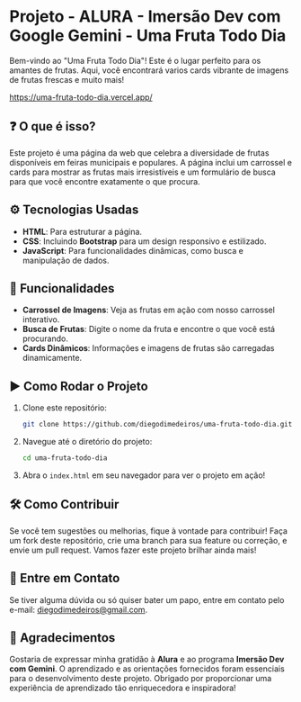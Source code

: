 # **Projeto - ALURA - Imersão Dev com Google Gemini - Uma Fruta Todo Dia**

Bem-vindo ao "Uma Fruta Todo Dia"! Este é o lugar perfeito para os amantes de frutas. Aqui, você encontrará varios cards vibrante de imagens de frutas frescas e muito mais!

https://uma-fruta-todo-dia.vercel.app/

## ❓ O que é isso?

Este projeto é uma página da web que celebra a diversidade de frutas disponíveis em feiras municipais e populares. A página inclui um carrossel e cards para mostrar as frutas mais irresistíveis e um formulário de busca para que você encontre exatamente o que procura.

## ⚙ Tecnologias Usadas

- **HTML**: Para estruturar a página.
- **CSS**: Incluindo **Bootstrap** para um design responsivo e estilizado.
- **JavaScript**: Para funcionalidades dinâmicas, como busca e manipulação de dados.

## 🤖 Funcionalidades

- **Carrossel de Imagens**: Veja as frutas em ação com nosso carrossel interativo.
- **Busca de Frutas**: Digite o nome da fruta e encontre o que você está procurando.
- **Cards Dinâmicos**: Informações e imagens de frutas são carregadas dinamicamente.

## ▶ Como Rodar o Projeto

1. Clone este repositório:
    ```bash
    git clone https://github.com/diegodimedeiros/uma-fruta-todo-dia.git
    ```
2. Navegue até o diretório do projeto:
    ```bash
    cd uma-fruta-todo-dia
    ```
3. Abra o `index.html` em seu navegador para ver o projeto em ação!

## 🛠️ Como Contribuir

Se você tem sugestões ou melhorias, fique à vontade para contribuir! Faça um fork deste repositório, crie uma branch para sua feature ou correção, e envie um pull request. Vamos fazer este projeto brilhar ainda mais!

## 💬 Entre em Contato

Se tiver alguma dúvida ou só quiser bater um papo, entre em contato pelo e-mail: diegodimedeiros@gmail.com.

## 🤝 Agradecimentos

Gostaria de expressar minha gratidão à **Alura** e ao programa **Imersão Dev com Gemini**. 
O aprendizado e as orientações fornecidos foram essenciais para o desenvolvimento deste projeto. 
Obrigado por proporcionar uma experiência de aprendizado tão enriquecedora e inspiradora!

